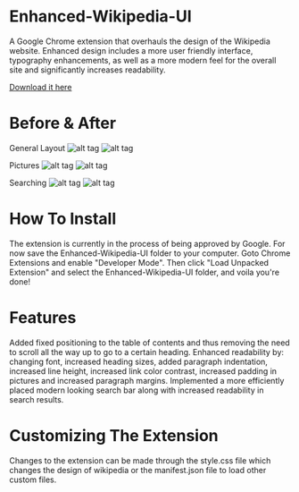 Enhanced-Wikipedia-UI
=====================

A Google Chrome extension that overhauls the design of the Wikipedia website. Enhanced design includes a more user friendly interface, typography enhancements, as well as a more modern feel for the overall site and significantly increases readability.

<a href="https://chrome.google.com/webstore/detail/enhanced-wikipedia-ui/kpccobiljcljgnldjleifiblpdicjmmd">Download it here</a>

Before & After
=====================

General Layout
![alt tag](http://david-hong.com/img/side/before1.png)
![alt tag](http://david-hong.com/img/side/after.png)

Pictures
![alt tag](http://david-hong.com/img/side/before2.png)
![alt tag](http://david-hong.com/img/side/after2.png)

Searching
![alt tag](http://david-hong.com/img/side/before3.png)
![alt tag](http://david-hong.com/img/side/after3.png)


How To Install
=====================

The extension is currently in the process of being approved by Google. For now save the Enhanced-Wikipedia-UI folder to your computer. Goto Chrome Extensions and enable "Developer Mode". Then click "Load Unpacked Extension" and select the Enhanced-Wikipedia-UI folder, and voila you're done!

Features
=====================

Added fixed positioning to the table of contents and thus removing the need to scroll all the way up to go to a certain heading. Enhanced readability by: changing font, increased heading sizes, added paragraph indentation, increased line height, increased link color contrast, increased padding in pictures and increased paragraph margins. Implemented a more efficiently placed modern looking search bar along with increased readability in search results.

Customizing The Extension
=====================

Changes to the extension can be made through the style.css file which changes the design of wikipedia or the manifest.json file to load other custom files.
